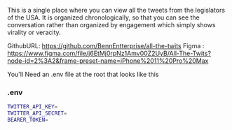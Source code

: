 This is a single place where you can view all the tweets from the legislators of
the USA. It is organized chronologically, so that you can see the conversation
rather than organized by engagement which simply shows virality or veracity.

GithubURL: https://github.com/BennEntterprise/all-the-twits
Figma : https://www.figma.com/file/j6EtMj0rpNz1Amv00Z2UyB/All-The-Twits?node-id=2%3A2&frame-preset-name=iPhone%2011%20Pro%20Max

You'll Need an .env file at the root that looks like this

### .env

```bash
TWITTER_API_KEY=
TWITTER_API_SECRET=
BEARER_TOKEN=
```
